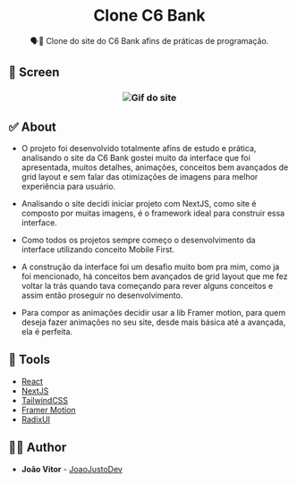 <h1 align="center">
  <strong>Clone C6 Bank</strong>
</h1>

<p align="center">
🗣👥 Clone do site do C6 Bank afins de práticas de programação.
</p>

## 🎨 Screen

<h3 align="center">

  <img src="./.github/clone-c6bank.gif" alt="Gif do site"/>
 
</h3>

## ✅ About

- O projeto foi desenvolvido totalmente afins de estudo e prática, analisando o site da C6 Bank gostei muito da interface que foi apresentada, muitos detalhes, animações, conceitos bem avançados de grid layout e sem falar das otimizações de imagens para melhor experiência para usuário.

- Analisando o site decidi iniciar projeto com NextJS, como site é composto por muitas imagens, é o framework ideal para construir essa interface.

- Como todos os projetos sempre começo o desenvolvimento da interface utilizando conceito Mobile First.

- A construção da interface foi um desafio muito bom pra mim, como ja foi mencionado, há conceitos bem avançados de grid layout que me fez voltar la trás quando tava começando para rever alguns conceitos e assim então proseguir no desenvolvimento.

- Para compor as animações decidir usar a lib Framer motion, para quem deseja fazer animações no seu site, desde mais básica até a avançada, ela é perfeita.

## 🧰 Tools

- [React](https://reactjs.org/)
- [NextJS](https://nextjs.org/)
- [TailwindCSS](https://tailwindcss.com/)
- [Framer Motion](https://www.framer.com/motion/)
- [RadixUI](https://www.radix-ui.com/)

## 🙋‍♂️ Author

- **João Vitor** - [JoaoJustoDev](https://github.com/joaojustodev)
